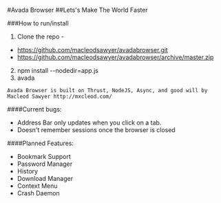 #Avada Browser
##Lets's Make The World Faster


###How to run/install

1. Clone the repo - 
  + https://github.com/macleodsawyer/avadabrowser.git 
  + https://github.com/macleodsawyer/avadabrowser/archive/master.zip
2. npm install --nodedir=app.js
3. avada

```
Avada Browser is built on Thrust, NodeJS, Async, and good will by Macleod Sawyer http://mxcleod.com/
```

####Current bugs:

+ Address Bar only updates when you click on a tab.
+ Doesn't remember sessions once the browser is closed

####Planned Features:

+ Bookmark Support
+ Password Manager
+ History
+ Download Manager
+ Context Menu
+ Crash Daemon




